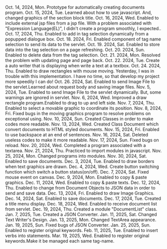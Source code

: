  Oct. 14, 2024, Mon. Prototype for automatically creating documents program. 
Oct. 15, 2024, Tue. Learned about how to use javascript. And, changed graphics of the section block title. 
Oct. 16, 2024, Wed. Enabled to include external jsp files from a jsp file. With a problem associated 
              with "Expression Language(EL)", I didn't create a program smoothly, I expected.. 
Oct. 17, 2024, Thu. Enabled to add in tag selection dynamically from a popupped dialogue box. 
Oct. 18. 2024, Fri. Enabled component of tag name selection to send its data to the servlet. 
Oct. 19. 2024, Sat. Enabled to store data into the tag selection on a page refreshing. 
Oct. 20. 2024, Sun. Enabled to delete data from the tag selection. 
Oct. 21. 2024, Mon. Resolved the problem with updating page and page back. 
Oct. 22. 2024, Tue. Create a auto writer that is displaying when write a text at a textbox. 
Oct. 24. 2024, Thu. Enabled to draw rectangles with mouse moving. Yesterday, I was in trouble
              with this implementation. I have no time, so that develop my project more speedily I can do! 
Oct. 26. 2024, Sat. Enabled to send Image File to the servlet.Learned about request body and saving image files.
Nov. 5, 2024, Tue. Enabled to send Image File to the servlet dynamically. But, some warnings are ignored in servlet.
Nov. 6, 2024, Wed. Improved a draw rectangle program.Enabled to drag to up and left side.
Nov. 7, 2024, Thu. Enabled to select a movable graphic to coordinate its position.
Nov. 8, 2024, Fri. Fixed bugs in the moving graphics program to resolve problems on exceptional using.
Nov. 10, 2024, Sun. Created Classes in order to make codes more readable.
Nov. 13, 2024, Wed. Created Class Document which convert documents to HTML styled documents.
Nov. 15, 2024, Fri. Enabled to use backspace at an end of sentences.
Nov. 16, 2024, Sat. Deleted useless codes to make it more readable.
Nov. 17, 2024, Sun. Fixed bugs on reload.
Nov. 20, 2024, Wed. Completed a program associated with a textarea.
Nov. 21, 2024, Thu. Practiced to import modules in javascript.
Nov. 25, 2024, Mon. Changed programs into modules.
Nov. 30, 2024, Sat. Enabled to save documents.
Dec. 3, 2024, Tue. Enabled to draw borders when text graphics are drawn.
Dec. 4, 2024, Wed. Create button switching function which switch a button status(on/off).
Dec. 7, 2024, Sat. Fixed mouse event on canvas.
Dec. 9, 2024, Mon. Enabled to copy & paste graphics.
Dec. 11, 2024, Wed. Enabled to copy & paste texts.
Dec. 12, 2024, Thu. Enabled to change from Document Objects to JSON data in order to send and save data.
Dec. 13, 2024, Fri. Enabled to draw Image Graphics.
Dec. 14, 2024, Sat. Enabled to save documents.
Dec. 17, 2024, Tue. Created a title menu display.
Dec. 18, 2024, Wed. Enabled to receive document list from servlet.
Dec. 19, 2024, Thu. Created a module "DocumentList" class.
Jan. 7, 2025, Tue. Created a JSON Converter.
Jan. 11, 2025, Sat. Changed Text Writer's Design.
Jan. 13, 2025, Mon. Changed TextArea appearance.
Jan. 19, 2025, Sun. Fixed bugs of JSON Converter.
Jan. 25, 2025, Sun. Enabled to register original keywords.
Feb. 11, 2025, Tue. Enabled to insert verbs into statements.
Mar. 19, 2025, Wed. Enabled to register original keywords.Make it be managed each same tag-name.
